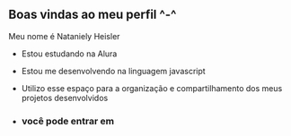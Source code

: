 ## Boas vindas ao meu perfil ^-^

Meu nome é Nataniely Heisler

- Estou estudando na Alura
- Estou me desenvolvendo na linguagem javascript
- Utilizo esse espaço para a organização e compartilhamento dos meus projetos desenvolvidos

- ### você pode entrar em
